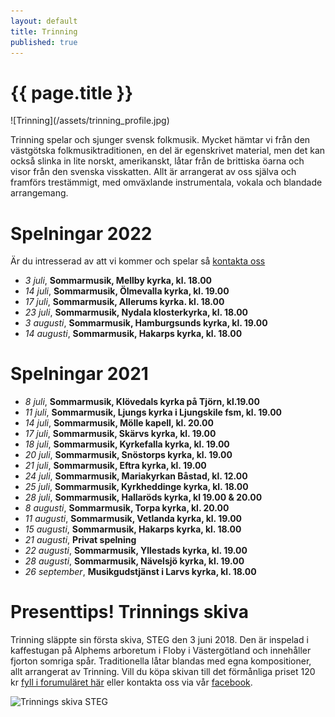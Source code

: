 ```yaml
---
layout: default
title: Trinning
published: true
---
```

<div>
  <h1 class="page-title">{{ page.title }}</h1>
</div>
![Trinning](/assets/trinning_profile.jpg)

Trinning spelar och sjunger svensk folkmusik. Mycket hämtar vi från den västgötska folkmusiktraditionen, en del är egenskrivet material, men det kan också slinka 
in lite norskt, amerikanskt, låtar från de brittiska öarna och visor från den svenska visskatten. Allt är arrangerat av oss själva och framförs trestämmigt, med omväxlande instrumentala, vokala och blandade arrangemang.

# Spelningar 2022
Är du intresserad av att vi kommer och spelar så [kontakta oss](/kontakt)  

* *3 juli*, **Sommarmusik, Mellby kyrka, kl. 18.00**
* *14 juli*, **Sommarmusik, Ölmevalla kyrka, kl. 19.00**
* *17 juli*, **Sommarmusik, Allerums kyrka. kl. 18.00**
* *23 juli*, **Sommarmusik, Nydala klosterkyrka, kl. 18.00**
* *3 augusti*, **Sommarmusik, Hamburgsunds kyrka, kl. 19.00**
* *14 augusti*, **Sommarmusik, Hakarps kyrka, kl. 18.00** 

# Spelningar 2021

* *8 juli*, **Sommarmusik, Klövedals kyrka på Tjörn, kl.19.00**
* *11 juli*, **Sommarmusik, Ljungs kyrka i Ljungskile fsm, kl. 19.00**
* *14 juli*, **Sommarmusik, Mölle kapell, kl. 20.00** 
* *17 juli*, **Sommarmusik, Skärvs kyrka, kl. 19.00**
* *18 juli*, **Sommarmusik, Kyrkefalla kyrka, kl. 19.00**
* *20 juli*, **Sommarmusik, Snöstorps kyrka, kl. 19.00**
* *21 juli*, **Sommarmusik, Eftra kyrka, kl. 19.00**
* *24 juli*, **Sommarmusik, Mariakyrkan Båstad, kl. 12.00**
* *25 juli*, **Sommarmusik, Kyrkheddinge kyrka, kl. 18.00**
* *28 juli*, **Sommarmusik, Hallaröds kyrka, kl 19.00 & 20.00**
* *8 augusti*, **Sommarmusik, Torpa kyrka, kl. 20.00**
* *11 augusti*, **Sommarmusik, Vetlanda kyrka, kl. 19.00**
* *15 augusti*, **Sommarmusik, Hakarps kyrka, kl. 18.00**
* *21 augusti*, **Privat spelning**
* *22 augusti*, **Sommarmusik, Yllestads kyrka, kl. 19.00**
* *28 augusti*, **Sommarmusik, Nävelsjö kyrka, kl. 19.00**
* *26 september*, **Musikgudstjänst i Larvs kyrka, kl. 18.00**

# Presenttips! Trinnings skiva
Trinning släppte sin första skiva, STEG den 3 juni 2018. Den är inspelad i kaffestugan på Alphems arboretum i Floby i Västergötland och innehåller fjorton somriga spår. Traditionella låtar blandas med egna kompositioner, allt arrangerat av Trinning. Vill du köpa skivan till det förmånliga priset 120 kr [fyll i forumuläret här](/skivor) eller kontakta oss via vår [facebook](https://www.facebook.com/trinningfolk/). 

![Trinnings skiva STEG]({{site.baseurl}}//assets/CD-steg.jpg)
